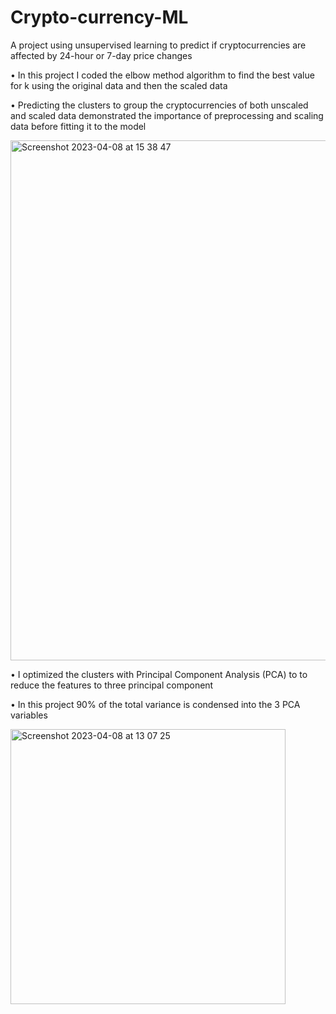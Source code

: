 # Crypto-currency-ML
A project using unsupervised learning to predict if cryptocurrencies are affected by 24-hour or 7-day price changes

•	In this project I coded the elbow method algorithm to find the best value for k using the original data and then the scaled data

•	Predicting the clusters to group the cryptocurrencies of both unscaled and scaled data demonstrated the importance of preprocessing and scaling data      before fitting it to the model

<img width="832" alt="Screenshot 2023-04-08 at 15 38 47" src="https://user-images.githubusercontent.com/115706722/230728325-8075061d-6902-46c2-b79f-7a1933212992.png">

•	I optimized the clusters with Principal Component Analysis (PCA) to to reduce the features to three principal component

•	In this project 90% of the total variance is condensed into the 3 PCA variables


<img width="440" alt="Screenshot 2023-04-08 at 13 07 25" src="https://user-images.githubusercontent.com/115706722/230727051-63b5762c-8c22-48f4-b419-adf8ba473cf8.png">

